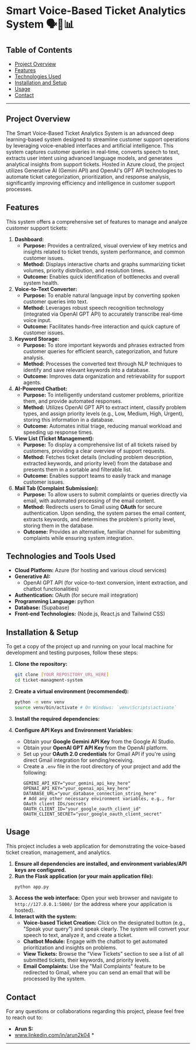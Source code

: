 # Smart Voice-Based Ticket Analytics System 🗣️🎫📊

## Table of Contents

  * [Project Overview](https://www.google.com/search?q=%23project-overview)
  * [Features](https://www.google.com/search?q=%23features)
  * [Technologies Used](https://www.google.com/search?q=%23technologies-used)
  * [Installation and Setup](https://www.google.com/search?q=%23installation--setup)
  * [Usage](https://www.google.com/search?q=%23usage)
  * [Contact](https://www.google.com/search?q=%23contact)

-----

## Project Overview

The Smart Voice-Based Ticket Analytics System is an advanced deep learning-based system designed to streamline customer support operations by leveraging voice-enabled interfaces and artificial intelligence. This system captures customer queries in real-time, converts speech to text, extracts user intent using advanced language models, and generates analytical insights from support tickets. Hosted in Azure cloud, the project utilizes Generative AI (Gemini API) and OpenAI's GPT API technologies to automate ticket categorization, prioritization, and response analysis, significantly improving efficiency and intelligence in customer support processes.

## Features

This system offers a comprehensive set of features to manage and analyze customer support tickets:

1.  **Dashboard:**
      * **Purpose:** Provides a centralized, visual overview of key metrics and insights related to ticket trends, system performance, and common customer issues.
      * **Method:** Displays interactive charts and graphs summarizing ticket volumes, priority distribution, and resolution times.
      * **Outcome:** Enables quick identification of bottlenecks and overall system health.
2.  **Voice-to-Text Converter:**
      * **Purpose:** To enable natural language input by converting spoken customer queries into text.
      * **Method:** Leverages robust speech recognition technology (integrated via OpenAI GPT API) to accurately transcribe real-time voice input.
      * **Outcome:** Facilitates hands-free interaction and quick capture of customer issues.
3.  **Keyword Storage:**
      * **Purpose:** To store important keywords and phrases extracted from customer queries for efficient search, categorization, and future analysis.
      * **Method:** Processes the converted text through NLP techniques to identify and save relevant keywords into a database.
      * **Outcome:** Improves data organization and retrievability for support agents.
4.  **AI-Powered Chatbot:**
      * **Purpose:** To intelligently understand customer problems, prioritize them, and provide automated responses.
      * **Method:** Utilizes OpenAI GPT API to extract intent, classify problem types, and assign priority levels (e.g., Low, Medium, High, Urgent), storing this information in a database.
      * **Outcome:** Automates initial triage, reducing manual workload and speeding up response times.
5.  **View List (Ticket Management):**
      * **Purpose:** To display a comprehensive list of all tickets raised by customers, providing a clear overview of support requests.
      * **Method:** Fetches ticket details (including problem description, extracted keywords, and priority level) from the database and presents them in a sortable and filterable list.
      * **Outcome:** Enables support teams to easily track and manage customer issues.
6.  **Mail Tab (Complaint Submission):**
      * **Purpose:** To allow users to submit complaints or queries directly via email, with automated processing of the email content.
      * **Method:** Redirects users to Gmail using **OAuth** for secure authentication. Upon sending, the system parses the email content, extracts keywords, and determines the problem's priority level, storing them in the database.
      * **Outcome:** Provides an alternative, familiar channel for submitting complaints while ensuring system integration.

## Technologies and Tools Used

  * **Cloud Platform:** Azure (for hosting and various cloud services)
  * **Generative AI:**
      * OpenAI GPT API (for voice-to-text conversion, intent extraction, and chatbot functionalities)
  * **Authentication:** OAuth (for secure mail integration)
  * **Programming Language:** python
  * **Database:** (Supabase)
  * **Front-end Technologies:** (Node.js, React.js and Tailwind CSS)

## Installation & Setup

To get a copy of the project up and running on your local machine for development and testing purposes, follow these steps:

1.  **Clone the repository:**
    ```bash
    git clone [YOUR_REPOSITORY_URL_HERE]
    cd ticket-managment-system
    ```
2.  **Create a virtual environment (recommended):**
    ```bash
    python -m venv venv
    source venv/bin/activate # On Windows: `venv\Scripts\activate`
    ```
3.  **Install the required dependencies:**
  
4.  **Configure API Keys and Environment Variables:**
      * Obtain your **Google Gemini API Key** from the Google AI Studio.
      * Obtain your **OpenAI GPT API Key** from the OpenAI platform.
      * Set up your **OAuth 2.0 credentials** for Gmail API if you're using direct Gmail integration for sending/receiving.
      * Create a `.env` file in the root directory of your project and add the following:
        ```
        GEMINI_API_KEY="your_gemini_api_key_here"
        OPENAI_API_KEY="your_openai_api_key_here"
        DATABASE_URL="your_database_connection_string_here"
        # Add any other necessary environment variables, e.g., for OAuth client IDs/secrets
        OAUTH_CLIENT_ID="your_google_oauth_client_id"
        OAUTH_CLIENT_SECRET="your_google_oauth_client_secret"
        ```

## Usage

This project includes a web application for demonstrating the voice-based ticket creation, management, and analytics.

1.  **Ensure all dependencies are installed, and environment variables/API keys are configured.**
2.  **Run the Flask application (or your main application file):**
    ```bash
    python app.py
    ```
3.  **Access the web interface:**
    Open your web browser and navigate to `http://127.0.0.1:5000/` (or the address where your application is hosted).
4.  **Interact with the system:**
      * **Voice-based Ticket Creation:** Click on the designated button (e.g., "Speak your query") and speak clearly. The system will convert your speech to text, analyze it, and create a ticket.
      * **Chatbot Module:** Engage with the chatbot to get automated prioritization and insights on problems.
      * **View Tickets:** Browse the "View Tickets" section to see a list of all submitted tickets, their keywords, and priority levels.
      * **Email Complaints:** Use the "Mail Complaints" feature to be redirected to Gmail, where you can send an email that will be processed by the system.

## Contact

For any questions or collaborations regarding this project, please feel free to reach out to:

  * **Arun S:**
  * www.linkedin.com/in/arun2k04 *

-----
